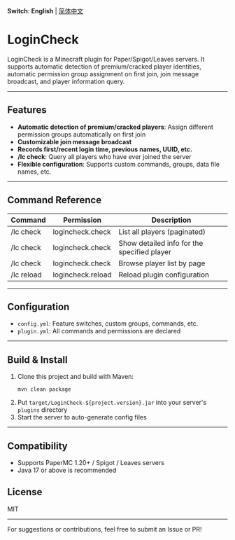 **Switch**: **English** | [简体中文](README.md)

# LoginCheck

LoginCheck is a Minecraft plugin for Paper/Spigot/Leaves servers. It supports automatic detection of premium/cracked player identities, automatic permission group assignment on first join, join message broadcast, and player information query.

---

## Features

- **Automatic detection of premium/cracked players**: Assign different permission groups automatically on first join
- **Customizable join message broadcast**
- **Records first/recent login time, previous names, UUID, etc.**
- **/lc check**: Query all players who have ever joined the server
- **Flexible configuration**: Supports custom commands, groups, data file names, etc.

---

## Command Reference

| Command                      | Permission          | Description                                 |
|------------------------------|---------------------|---------------------------------------------|
| /lc check                    | logincheck.check    | List all players (paginated)                |
| /lc check <player>           | logincheck.check    | Show detailed info for the specified player |
| /lc check <page>             | logincheck.check    | Browse player list by page                  |
| /lc reload                   | logincheck.reload   | Reload plugin configuration                 |

---

## Configuration

- `config.yml`: Feature switches, custom groups, commands, etc.
- `plugin.yml`: All commands and permissions are declared

---


## Build & Install

1. Clone this project and build with Maven:
   ```shell
   mvn clean package
   ```
2. Put `target/LoginCheck-${project.version}.jar` into your server's `plugins` directory
3. Start the server to auto-generate config files

---

## Compatibility

- Supports PaperMC 1.20+ / Spigot / Leaves servers
- Java 17 or above is recommended

## License

MIT

---

For suggestions or contributions, feel free to submit an Issue or PR!